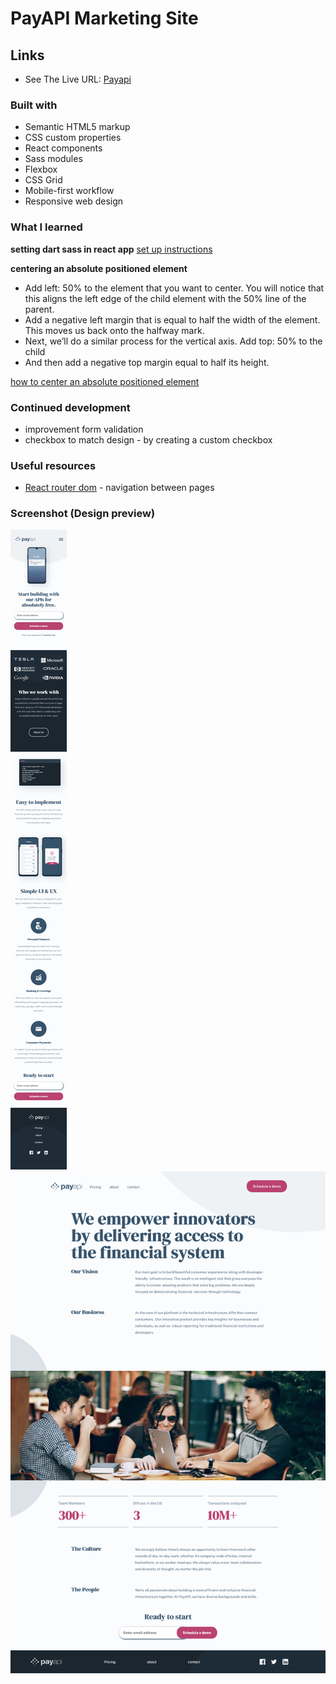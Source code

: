 # PayAPI Marketing Site

## Links

- See The Live URL: [Payapi](https://unruffled-colden-5c0403.netlify.app/)

### Built with

- Semantic HTML5 markup
- CSS custom properties
- React components
- Sass modules
- Flexbox
- CSS Grid
- Mobile-first workflow
- Responsive web design

### What I learned

**setting dart sass in react app**
[set up instructions](https://medium.com/nerd-for-tech/add-sass-to-your-react-app-in-2021-here-is-how-c7260c323a5a)

**centering an absolute positioned element**
  - Add left: 50% to the element that you want to center. You will notice that this aligns the left edge of the child    element with the 50% line of the parent.
  - Add a negative left margin that is equal to half the width of the element. This moves us back onto the halfway mark.
  - Next, we’ll do a similar process for the vertical axis. Add top: 50% to the child
  - And then add a negative top margin equal to half its height.

[how to center an absolute positioned element](https://thoughtbot.com/blog/positioning)

### Continued development

- improvement form validation
- checkbox to match design - by creating a custom checkbox

### Useful resources

- [React router dom](https://reactrouter.com/web/guides/quick-start) - navigation between pages


### Screenshot (Design preview)

![mobile preview - home page](./src/assets/mobile.png)
![desktop preview - about page](./src/assets/desktop.png)
